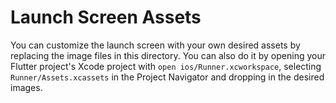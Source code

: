 # Launch Screen Assets
You can customize the launch screen with your own desired assets by replacing the image files in this directory.
You can also do it by opening your Flutter project's Xcode project with `open ios/Runner.xcworkspace`, selecting `Runner/Assets.xcassets` in the Project Navigator and dropping in the desired images.